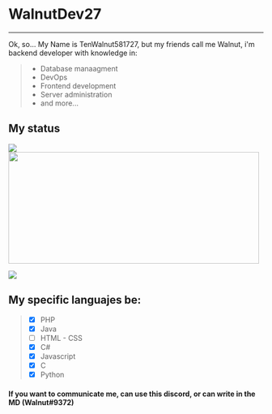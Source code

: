 # WalnutDev27
___

Ok, so...
My Name is TenWalnut581727, but my friends call me Walnut, i'm backend developer with knowledge in: 
> - Database manaagment
> - DevOps
> - Frontend development
> - Server administration
> - and more...

## My status
<p>
<img src="https://github-readme-stats.vercel.app/api?username=WalnutDev27&show_icons=true&theme=radical"></img> 
 <img src="https://github-readme-stats.vercel.app/api/top-langs/?username=WalnutDev27&layout=compact&theme=radical" width="495"  height="220"></img>
</p>

<img src="https://github-profile-trophy.vercel.app/?username=WalnutDev27&margin-w=28&margin-h=15&theme=radical" />


## My specific languajes be:
> - [x] PHP
> - [x] Java
> - [ ] HTML - CSS
> - [x] C#
> - [x] Javascript
> - [x] C
> - [x] Python


#### If you want to communicate me, can use this discord, or can write in the MD (Walnut#9372)
